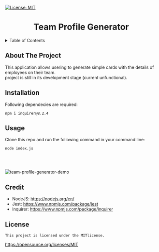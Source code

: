  [![License: MIT](https://img.shields.io/badge/License-MIT-yellow.svg)](https://opensource.org/licenses/MIT)

<h1 align="center">Team Profile Generator</h1>

<details>
  <summary>Table of Contents</summary>
  <ol>
    <li>
        <a href="#about-the-project">About The Project</a>
      <ul>
        <li><a href="#installation">Installation</a></li>
      </ul>
    </li>
    <li><a href="#usage">Usage</a></li>
    <li><a href="#credit">Credit</a></li>
    <li><a href="#license">License</a></li>
  </ol>
</details>

## About The Project
This application allows usering to generate simple cards with the details of employees on their team. 
<br>
project is still in its development stage (current unfunctional).

## Installation
Following dependecies are required:
```
npm i inquirer@8.2.4
```

## Usage
Clone this repo and run the following command in your command line:
```
node index.js
```
<br>
<br>

![team-profile-generator-demo](https://github.com/rajkdh/team.profile.generator/assets/112664790/9add2221-61a9-41d2-9db9-09130d80fb76)


## Credit
* NodeJS: https://nodejs.org/en/
* Jest: https://www.npmjs.com/package/jest
* Inquirer: https://www.npmjs.com/package/inquirer

## License
    
    This project is licensed under the MITlicense.
https://opensource.org/licenses/MIT
